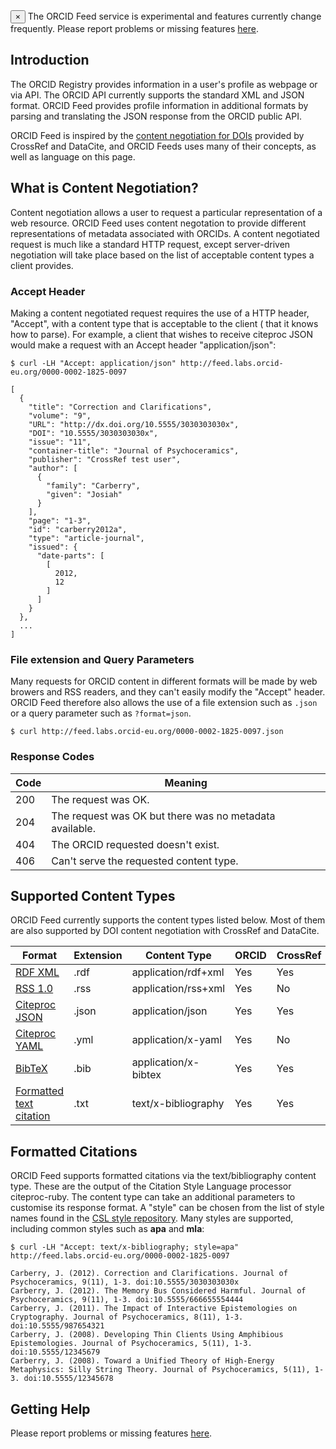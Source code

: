 <div class="alert">
  <button type="button" class="close" data-dismiss="alert">&times;</button>
  The ORCID Feed service is experimental and features currently change frequently. Please report problems or missing features <a href="https://github.com/ORCID-EU-Labs/orcid-feed/issues">here</a>.
</div>

## Introduction

The ORCID Registry provides information in a user's profile as webpage or via API. The ORCID API currently supports the standard XML and JSON format. ORCID Feed provides profile information in additional formats by parsing and translating the JSON response from the ORCID public API.

ORCID Feed is inspired by the [content negotiation for DOIs](http://crosscite.org/cn/) provided by CrossRef and DataCite, and ORCID Feeds uses many of their concepts, as well as language on this page.

## What is Content Negotiation?

Content negotiation allows a user to request a particular representation of a web resource. ORCID Feed uses content negotation to provide different representations of metadata associated with ORCIDs. A content negotiated request is much like a standard HTTP request, except server-driven negotiation will take place based on the list of acceptable content types a client provides.

### Accept Header

Making a content negotiated request requires the use of a HTTP header, "Accept", with a content type that is acceptable to the client ( that it knows how to parse). For example, a client that wishes to receive citeproc JSON would make a request with an Accept header "application/json":


    $ curl -LH "Accept: application/json" http://feed.labs.orcid-eu.org/0000-0002-1825-0097

    [
      {
        "title": "Correction and Clarifications",
        "volume": "9",
        "URL": "http://dx.doi.org/10.5555/3030303030x",
        "DOI": "10.5555/3030303030x",
        "issue": "11",
        "container-title": "Journal of Psychoceramics",
        "publisher": "CrossRef test user",
        "author": [
          {
            "family": "Carberry",
            "given": "Josiah"
          }
        ],
        "page": "1-3",
        "id": "carberry2012a",
        "type": "article-journal",
        "issued": {
          "date-parts": [
            [
              2012,
              12
            ]
          ]
        }
      },
      ...
    ]

### File extension and Query Parameters

Many requests for ORCID content in different formats will be made by web browers and RSS readers, and they can't easily modify the "Accept" header. ORCID Feed therefore also allows the use of a file extension such as `.json` or a query parameter such as `?format=json`.

    $ curl http://feed.labs.orcid-eu.org/0000-0002-1825-0097.json

### Response Codes

<table class="table">
<thead>
<tr><th>Code</th><th>Meaning</th></tr>
</thead>
<tbody>
<tr><td>200</td><td>The request was OK.</td></tr>
<tr><td>204</td><td>The request was OK but there was no metadata available.</td></tr>
<tr><td>404</td><td>The ORCID requested doesn't exist.</td></tr>
<tr><td>406</td><td>Can't serve the requested content type.</td></tr>
</tbody>
</table>

## Supported Content Types

ORCID Feed currently supports the content types listed below. Most of them are also supported by DOI content negotiation with CrossRef and DataCite.

<table class="table">
<thead>
<tr><th>Format</th><th>Extension</th><th>Content Type</th><th>ORCID</th><th>CrossRef</th><th>DataCite</th></tr>
</thead>
<tbody>
<tr><td><a href='http://www.w3.org/TR/rdf-syntax-grammar/'>RDF XML</a></td><td>.rdf</td><td>application/rdf+xml</td><td><span class='label label-success'>Yes</span></td><td><span class='label label-success'>Yes</span></td><td><span class='label label-success'>Yes</span></td></tr>
<tr><td><a href='http://web.resource.org/rss/1.0/spec'>RSS 1.0</a></td><td>.rss</td><td>application/rss+xml</td><td><span class='label label-success'>Yes</span></td><td><span class='label'>No</span></td><td><span class='label'>No</span></td></tr>
<tr><td><a href='http://gsl-nagoya-u.net/http/pub/citeproc-doc.html'>Citeproc JSON</a></td><td>.json</td><td>application/json</td><td><span class='label label-success'>Yes</span></td><td><span class='label label-success'>Yes</span></td><td><span class='label label-success'>Yes</span></td></tr>
<tr><td><a href='http://gsl-nagoya-u.net/http/pub/citeproc-doc.html'>Citeproc YAML</a></td><td>.yml</td><td>application/x-yaml</td><td><span class='label label-success'>Yes</span></td><td><span class='label'>No</span></td><td><span class='label'>No</span></td></tr>
<tr><td><a href='http://en.wikipedia.org/wiki/BibTeX'>BibTeX</a></td><td>.bib</td><td>application/x-bibtex</td><td><span class='label label-success'>Yes</span></td><td><span class='label label-success'>Yes</span></td><td><span class='label label-success'>Yes</span></td></tr>
<tr><td><a href='http://citationstyles.org/'>Formatted text citation</a><td>.txt</td></td><td>text/x-bibliography</td><td><span class='label label-success'>Yes</span></td><td><span class='label label-success'>Yes</span></td><td><span class='label label-success'>Yes</span></td></tr>
</tbody>
</table>

## Formatted Citations

ORCID Feed supports formatted citations via the text/bibliography content type. These are the output of the Citation Style Language processor citeproc-ruby. The content type can take an additional parameters to customise its response format. A "style" can be chosen from the list of style names found in the [CSL style repository](https://github.com/citation-style-language/styles/). Many styles are supported, including common styles such as **apa** and **mla**:

    $ curl -LH "Accept: text/x-bibliography; style=apa" http://feed.labs.orcid-eu.org/0000-0002-1825-0097

    Carberry, J. (2012). Correction and Clarifications. Journal of Psychoceramics, 9(11), 1-3. doi:10.5555/3030303030x
    Carberry, J. (2012). The Memory Bus Considered Harmful. Journal of Psychoceramics, 9(11), 1-3. doi:10.5555/666655554444
    Carberry, J. (2011). The Impact of Interactive Epistemologies on Cryptography. Journal of Psychoceramics, 8(11), 1-3. doi:10.5555/987654321
    Carberry, J. (2008). Developing Thin Clients Using Amphibious Epistemologies. Journal of Psychoceramics, 5(11), 1-3. doi:10.5555/12345679
    Carberry, J. (2008). Toward a Unified Theory of High-Energy Metaphysics: Silly String Theory. Journal of Psychoceramics, 5(11), 1-3. doi:10.5555/12345678

## Getting Help

Please report problems or missing features [here](https://github.com/ORCID-EU-Labs/orcid-feed/issues).
